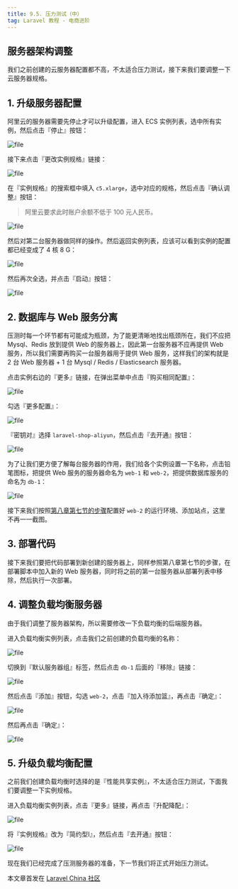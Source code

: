 ```yaml
---
title: 9.5. 压力测试（中）
tag: Laravel 教程 - 电商进阶
---
```


服务器架构调整
-------

我们之前创建的云服务器配置都不高，不太适合压力测试，接下来我们要调整一下云服务器规格。

1\. 升级服务器配置
-----------

阿里云的服务器需要先停止才可以升级配置，进入 ECS 实例列表，选中所有实例，然后点击『停止』按钮：

![file](https://lccdn.phphub.org/uploads/images/201809/01/5320/etTqOOPrl7.png?imageView2/2/w/1240/h/0)


接下来点击『更改实例规格』链接：

![file](https://lccdn.phphub.org/uploads/images/201809/01/5320/U6acQPXE4c.png?imageView2/2/w/1240/h/0)


在『实例规格』的搜索框中填入 `c5.xlarge`，选中对应的规格，然后点击『确认调整』按钮：

> 阿里云要求此时账户余额不低于 100 元人民币。

![file](https://lccdn.phphub.org/uploads/images/201809/01/5320/WBrXIYx9l2.png?imageView2/2/w/1240/h/0)


然后对第二台服务器做同样的操作。然后返回实例列表，应该可以看到实例的配置都已经变成了 4 核 8 G：

![file](https://lccdn.phphub.org/uploads/images/201809/01/5320/sJHsmtwBP7.png?imageView2/2/w/1240/h/0)


然后再次全选，并点击『启动』按钮：

![file](https://lccdn.phphub.org/uploads/images/201809/01/5320/U5C218gHoa.png?imageView2/2/w/1240/h/0)


2\. 数据库与 Web 服务分离
-----------------

压测时每一个环节都有可能成为瓶颈，为了能更清晰地找出瓶颈所在，我们不应把 Mysql、Redis 放到提供 Web 的服务器上，因此第一台服务器不应再提供 Web 服务，所以我们需要再购买一台服务器用于提供 Web 服务，这样我们的架构就是 2 台 Web 服务器 + 1 台 Mysql / Redis / Elasticsearch 服务器。

点击实例右边的『更多』链接，在弹出菜单中点击『购买相同配置』：

![file](https://lccdn.phphub.org/uploads/images/201809/01/5320/k5033lgCr3.png?imageView2/2/w/1240/h/0)


勾选『更多配置』：

![file](https://lccdn.phphub.org/uploads/images/201809/01/5320/fZy8bV44J5.png?imageView2/2/w/1240/h/0)


『密钥对』选择 `laravel-shop-aliyun`，然后点击『去开通』按钮：

![file](https://lccdn.phphub.org/uploads/images/201809/01/5320/PHvLhnh9D9.png?imageView2/2/w/1240/h/0)


为了让我们更方便了解每台服务器的作用，我们给各个实例设置一下名称，点击铅笔图标，把提供 Web 服务的服务器命名为 `web-1` 和 `web-2`，把提供数据库服务的命名为 `db-1`：

![file](https://lccdn.phphub.org/uploads/images/201809/01/5320/IfSdJVXEFa.png?imageView2/2/w/1240/h/0)


接下来我们按照[第八章第七节的步骤](https://laravel-china.org/courses/ecommerce-advance/2213/multi-machine-deployment#a48bf5)配置好 `web-2` 的运行环境、添加站点，这里不再一一截图。

3\. 部署代码
--------

接下来我们要把代码部署到新创建的服务器上，同样参照第八章第七节的步骤，在部署脚本中加入新的 Web 服务器，同时将之前的第一台服务器从部署列表中移除，然后执行一次部署。

4\. 调整负载均衡服务器
-------------

由于我们调整了服务器架构，所以需要修改一下负载均衡的后端服务器。

进入负载均衡实例列表，点击我们之前创建的负载均衡的名称：

![file](https://lccdn.phphub.org/uploads/images/201809/01/5320/GStIk1JWr8.png?imageView2/2/w/1240/h/0)


切换到『默认服务器组』标签，然后点击 `db-1` 后面的『移除』链接：

![file](https://lccdn.phphub.org/uploads/images/201809/01/5320/Ebbv571f4X.png?imageView2/2/w/1240/h/0)


然后点击『添加』按钮，勾选 `web-2`，点击『加入待添加篮』，再点击『确定』：

![file](https://lccdn.phphub.org/uploads/images/201809/01/5320/xR1QkbknRJ.png?imageView2/2/w/1240/h/0)


然后再点击『确定』：

![file](https://lccdn.phphub.org/uploads/images/201809/01/5320/qDXLgQRjdh.png?imageView2/2/w/1240/h/0)


5\. 升级负载均衡配置
------------

之前我们创建负载均衡时选择的是『性能共享实例』，不太适合压力测试，下面我们要调整一下实例规格。

进入负载均衡实例列表，点击『更多』链接，再点击『升配降配』：

![file](https://lccdn.phphub.org/uploads/images/201809/01/5320/uqrBjMI2II.png?imageView2/2/w/1240/h/0)


将『实例规格』改为『简约型I』，然后点击『去开通』按钮：

![file](https://lccdn.phphub.org/uploads/images/201809/01/5320/k0hqo5VXnR.png?imageView2/2/w/1240/h/0)


现在我们已经完成了压测服务器的准备，下一节我们将正式开始压力测试。

本文章首发在 [Laravel China 社区](https://laravel-china.org/)